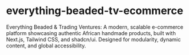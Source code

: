 # everything-beaded-tv-ecommerce
Everything Beaded &amp; Trading Ventures: A modern, scalable e-commerce platform showcasing authentic African handmade products, built with Next.js, Tailwind CSS, and shadcn/ui. Designed for modularity, dynamic content, and global accessibility.
